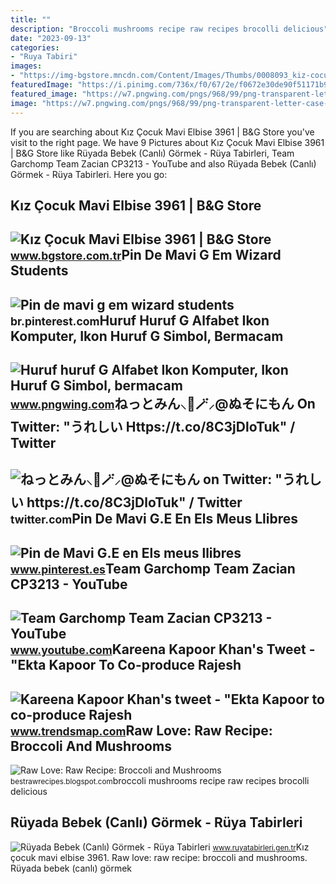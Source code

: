 ```yaml
---
title: ""
description: "Broccoli mushrooms recipe raw recipes brocolli delicious"
date: "2023-09-13"
categories:
- "Ruya Tabiri"
images:
- "https://img-bgstore.mncdn.com/Content/Images/Thumbs/0008093_kiz-cocuk-mavi-elbise-3961.jpeg"
featuredImage: "https://i.pinimg.com/736x/f0/67/2e/f0672e30de90f51171b9194f9986a6dc.jpg"
featured_image: "https://w7.pngwing.com/pngs/968/99/png-transparent-letter-case-g-alphabet-computer-icons-icon-letter-g-symbol-miscellaneous-angle-text.png"
image: "https://w7.pngwing.com/pngs/968/99/png-transparent-letter-case-g-alphabet-computer-icons-icon-letter-g-symbol-miscellaneous-angle-text.png"
---
```


If you are searching about Kız Çocuk Mavi Elbise 3961 | B&amp;G Store you've visit to the right page. We have 9 Pictures about Kız Çocuk Mavi Elbise 3961 | B&amp;G Store like Rüyada Bebek (Canlı) Görmek - Rüya Tabirleri, Team Garchomp Team Zacian CP3213 - YouTube and also Rüyada Bebek (Canlı) Görmek - Rüya Tabirleri. Here you go:

Kız Çocuk Mavi Elbise 3961 | B&amp;G Store
------------------------------------------

 ![Kız Çocuk Mavi Elbise 3961 | B&G Store](https://img-bgstore.mncdn.com/Content/Images/Thumbs/0008093_kiz-cocuk-mavi-elbise-3961.jpeg) <small>www.bgstore.com.tr</small>Pin De Mavi G Em Wizard Students
--------------------------------

 ![Pin de mavi g em wizard students](https://i.pinimg.com/736x/f0/67/2e/f0672e30de90f51171b9194f9986a6dc.jpg) <small>br.pinterest.com</small>Huruf Huruf G Alfabet Ikon Komputer, Ikon Huruf G Simbol, Bermacam
------------------------------------------------------------------

 ![Huruf huruf G Alfabet Ikon Komputer, Ikon Huruf G Simbol, bermacam](https://w7.pngwing.com/pngs/968/99/png-transparent-letter-case-g-alphabet-computer-icons-icon-letter-g-symbol-miscellaneous-angle-text.png) <small>www.pngwing.com</small>ねっとみん⸜💜🪄⸝‍@ぬそにもん On Twitter: "うれしい Https://t.co/8C3jDloTuk" / Twitter
---------------------------------------------------------------------

 ![ねっとみん⸜💜🪄⸝‍@ぬそにもん on Twitter: "うれしい https://t.co/8C3jDloTuk" / Twitter](https://pbs.twimg.com/media/Fc_kiZ0aUAQ0QU2?format=jpg&name=4096x4096) <small>twitter.com</small>Pin De Mavi G.E En Els Meus Llibres
-----------------------------------

 ![Pin de Mavi G.E en Els meus llibres](https://i.pinimg.com/originals/6a/0a/72/6a0a729b1766b17d50cc9c5583bbe6b9.jpg) <small>www.pinterest.es</small>Team Garchomp Team Zacian CP3213 - YouTube
------------------------------------------

 ![Team Garchomp Team Zacian CP3213 - YouTube](https://i.ytimg.com/vi/HYLCwcE-Dgc/maxres2.jpg?sqp=-oaymwEoCIAKENAF8quKqQMcGADwAQH4AYwCgALgA4oCDAgAEAEYRSBHKGUwDw==&rs=AOn4CLC_ulBvmvqa2cf2uT56Qfk3FCYaDA) <small>www.youtube.com</small>Kareena Kapoor Khan's Tweet - "Ekta Kapoor To Co-produce Rajesh
---------------------------------------------------------------

 ![Kareena Kapoor Khan's tweet - "Ekta Kapoor to co-produce Rajesh](https://pbs.twimg.com/media/Fcyada8X0AANSFu.jpg) <small>www.trendsmap.com</small>Raw Love: Raw Recipe: Broccoli And Mushrooms
--------------------------------------------

 ![Raw Love: Raw Recipe: Broccoli and Mushrooms](http://2.bp.blogspot.com/_FC_kIz-vIQA/S_ht1oddwyI/AAAAAAAAEfA/HyNuqC51Yu4/s1600/Brocolli%26Mushrooms.jpg) <small>bestrawrecipes.blogspot.com</small>broccoli mushrooms recipe raw recipes brocolli delicious

Rüyada Bebek (Canlı) Görmek - Rüya Tabirleri
--------------------------------------------

 ![Rüyada Bebek (Canlı) Görmek - Rüya Tabirleri](https://www.ruyatabirleri.gen.tr/wp-content/uploads/2016/12/ruyada-bebek-gormek.jpeg) <small>www.ruyatabirleri.gen.tr</small>Kız çocuk mavi elbise 3961. Raw love: raw recipe: broccoli and mushrooms. Rüyada bebek (canlı) görmek
